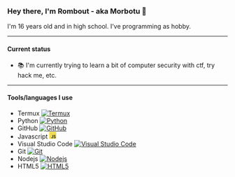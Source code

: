 ### Hey there, I'm Rombout - aka Morbotu 👋

I'm 16 years old and in high school. I've programming as hobby.

---

#### Current status

-   📚 I'm currently trying to learn a bit of computer security with ctf, try hack me, etc.

---

#### Tools/languages I use

-   Termux [<img width="16px" alt="Termux" src="https://termux.com/favicon.ico" />](https://termux.com/)
-   Python [<img width="16px" alt="Python" src=https://www.python.org/favicon.ico />](https://www.python.org/)
-   GitHub [<img width="16px" alt="GitHub" src="https://github.com/favicon.ico" />](https://github.com/)
-   Javascript [<img width="16px" alt="Javascript" src="https://raw.githubusercontent.com/github/explore/80688e429a7d4ef2fca1e82350fe8e3517d3494d/topics/javascript/javascript.png" />](https://www.javascript.com/)
-   Visual Studio Code [<img width="16px" alt="Visual Studio Code" src="https://code.visualstudio.com/favicon.ico" />](https://code.visualstudio.com/)
-   Git [<img width="16px" alt="Git" src="https://git-scm.com/favicon.ico" />](https://git-scm.com/)
-   Nodejs [<img width="16px" alt="Nodejs" src="https://nodejs.org/static/images/favicons/favicon.ico" />](https://nodejs.org/)
-   HTML5 [<img width="16px" alt="HTML5" src="https://upload.wikimedia.org/wikipedia/commons/thumb/6/61/HTML5_logo_and_wordmark.svg/240px-HTML5_logo_and_wordmark.svg.png" />](https://www.w3schools.com/html/)
